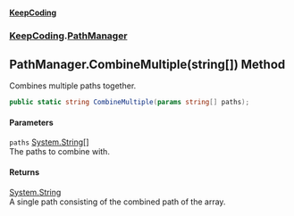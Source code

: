 #### [KeepCoding](index.md 'index')
### [KeepCoding](KeepCoding.md 'KeepCoding').[PathManager](KeepCoding_PathManager.md 'KeepCoding.PathManager')
## PathManager.CombineMultiple(string[]) Method
Combines multiple paths together.  
```csharp
public static string CombineMultiple(params string[] paths);
```
#### Parameters
<a name='KeepCoding_PathManager_CombineMultiple(string__)_paths'></a>
`paths` [System.String](https://docs.microsoft.com/en-us/dotnet/api/System.String 'System.String')[[]](https://docs.microsoft.com/en-us/dotnet/api/System.Array 'System.Array')  
The paths to combine with.
  
#### Returns
[System.String](https://docs.microsoft.com/en-us/dotnet/api/System.String 'System.String')  
A single path consisting of the combined path of the array.
